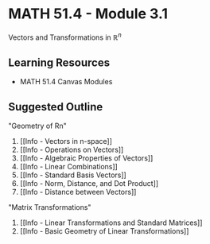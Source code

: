 # MATH 51.4 - Module 3.1

Vectors and Transformations in $\mathbb{R}^n$

## Learning Resources

- MATH 51.4 Canvas Modules

## Suggested Outline

"Geometry of Rn"

1. [[Info - Vectors in n-space]]
2. [[Info - Operations on Vectors]]
3. [[Info - Algebraic Properties of Vectors]]
4. [[Info - Linear Combinations]]
5. [[Info - Standard Basis Vectors]]
6. [[Info - Norm, Distance, and Dot Product]]
7. [[Info - Distance between Vectors]]

"Matrix Transformations"

1. [[Info - Linear Transformations and Standard Matrices]]
2. [[Info - Basic Geometry of Linear Transformations]]


